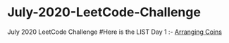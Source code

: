 # July-2020-LeetCode-Challenge
July 2020 LeetCode Challenge
#Here is the LIST
Day 1 :- [Arranging Coins](https://github.com/RjtJdm/July-2020-LeetCode-Challenge/blob/master/Arranging%20Coins.cpp)
